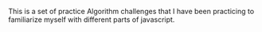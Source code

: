 This is a set of practice Algorithm challenges that I have been practicing to familiarize myself with different parts of javascript. 

